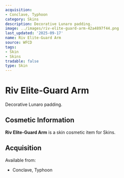 ```yaml
---
acquisition:
- Conclave, Typhoon
category: Skins
description: Decorative Lunaro padding.
image: ../images/riv-elite-guard-arm-42a4897f44.png
last_updated: '2025-09-17'
name: Riv Elite-Guard Arm
source: WFCD
tags:
- Skin
- Skins
tradable: false
type: Skin
---
```


# Riv Elite-Guard Arm

Decorative Lunaro padding.

## Cosmetic Information

**Riv Elite-Guard Arm** is a skin cosmetic item for Skins.

## Acquisition

Available from:
- Conclave, Typhoon

